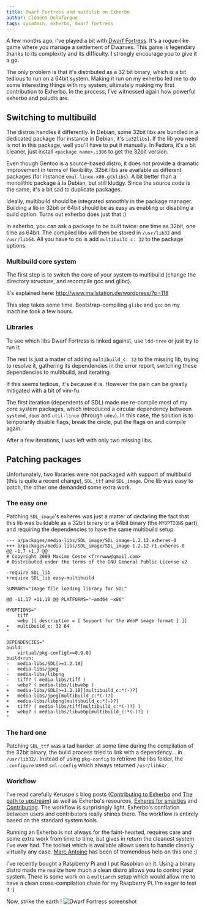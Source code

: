 ```yaml
---
title: Dwarf Fortress and multilib on Exherbo
author: Clément Delafargue
tags: sysadmin, exherbo, dwarf fortress
---
```


A few months ago, I've played a bit with [Dwarf
Fortress](http://www.bay12games.com/dwarves/features.html). It's a rogue-like
game where you manage a settlement of Dwarves. This game is legendary thanks
to its complexity and its difficulty. I strongly encourage you to give it a
go.

The only problem is that it's distributed as a 32 bit binary, which is a bit
tedious to run on a 64bit system. Making it run on my exherbo led me to do
some interesting things with my system, ultimately making my first
contribution to Exherbo. In the process, I've witnessed again how powerful
exherbo and paludis are.

## Switching to multibuild

The distros handles it differently.
In Debian, some 32bit libs are bundled in a dedicated package (for instance in
Debian, it's `ia32libs`). If the lib you need is not in this package, well
you'll have to put it manually.
In Fedora, it's a bit cleaner, just install `<package name>.i386` to get the
32bit version.

Even though Gentoo is a source-based distro, it does not provide a dramatic
improvement in terms of flexibility. 32bit libs are available as different
packages (for instance `emul-linux-x86-gtklibs`). A bit better than a
monolithic package à la Debian, but still kludgy. Since the source code is the
same, it's a bit sad to duplicate packages.

Ideally, multibuild should be integrated smoothly in the package manager.
Building a lib in 32bit or 64bit should be as easy as enabling or disabling a
build option. Turns out exherbo does just that :)

In exherbo, you can ask a package to be built twice: one time as 32bit, one
time as 64bit. The compiled libs will then be stored in `/usr/lib32` and
`/usr/lib64`. All you have to do is add `multibuild_c: 32` to the package
options.

### Multibuild core system

The first step is to switch the core of your system to multibuild (change the
directory structure, and recompile gcc and glibc).

It's explained here: <http://www.mailstation.de/wordpress/?p=118>

This step takes some time. Bootstrap-compiling `glibc` and `gcc` on my
machine took a few hours.

### Libraries

To see which libs Dwarf Fortress is linked against, use `ldd-tree` or just
try to run it.

The rest is just a matter of adding `multibuild_c: 32` to the missing lib,
trying to resolve it, gathering its dependencies in the error report,
switching these dependencies to multibuild, and iterating.

If this seems tedious, it's because it is. However the pain can be greatly
mitigated with a bit of vim-fu.

The first iteration (dependents of SDL) made me re-compile most of my core
system packages, which introduced a circular dependency between `systemd`,
`dbus` and `util-linux` (through `udev`). In this case, the solution is
to temporarily disable flags, break the circle, put the flags on and compile
again.

After a few iterations, I was left with only two missing libs.

## Patching packages

Unfortunately, two libraries were not packaged with support of multibuild
(this is quite a recent change), `SDL_ttf` and `SDL_image`. One lib was
easy to patch, the other one demanded some extra work.

### The easy one

Patching `SDL_image`'s exheres was just a matter of declaring the fact that
this lib was buildable as a 32bit binary or a 64bit binary (the `MYOPTIONS`
part), and requiring the dependencies to have the same multibuild setup.

    --- a/packages/media-libs/SDL_image/SDL_image-1.2.12.exheres-0
    +++ b/packages/media-libs/SDL_image/SDL_image-1.2.12-r1.exheres-0
    @@ -1,7 +1,7 @@
    # Copyright 2009 Maxime Coste <frrrwww@gmail.com>
    # Distributed under the terms of the GNU General Public License v2

    -require SDL_lib
    +require SDL_lib easy-multibuild

    SUMMARY="Image file loading library for SDL"

    @@ -11,17 +11,18 @@ PLATFORMS="~amd64 ~x86"

    MYOPTIONS="
        tiff
        webp [[ description = [ Support for the WebP image format ] ]]
    +   multibuild_c: 32 64
    "

    DEPENDENCIES="
    build:
        virtual/pkg-config[>=0.9.0]
    build+run:
    -   media-libs/SDL[>=1.2.10]
    -   media-libs/jpeg
    -   media-libs/libpng
    -   tiff? ( media-libs/tiff )
    -   webp? ( media-libs/libwebp )
    +   media-libs/SDL[>=1.2.10][multibuild_c:*(-)?]
    +   media-libs/jpeg[multibuild_c:*(-)?]
    +   media-libs/libpng[multibuild_c:*(-)?]
    +   tiff? ( media-libs/tiff[multibuild_c:*(-)?] )
    +   webp? ( media-libs/libwebp[multibuild_c:*(-)?] )
    "

### The hard one

Patching `SDL_ttf` was a tad harder: at some time during the compilation of
the 32bit binary, the build process tried to link with a dependency… in
`/usr/lib32/`. Instead of using `pkg-config` to retrieve the libs folder,
the `.configure` used `sdl-config` which always returned `/usr/lib64/`.

### Workflow

I've read carefully Keruspe's blog posts
([Contributing to Exherbo](http://www.imagination-land.org/posts/2013-01-03-knowing-your-system---part-7---contributing-to-exherbo.html) and
[The path to upstream](http://www.imagination-land.org/posts/2013-01-10-knowing-your-system---part-8---on-the-road-to-upstream.html)) as well as Exherbo's resources,
[Exheres for smarties](http://www.exherbo.org/docs/exheres-for-smarties.html)
and [Contributing](http://www.exherbo.org/docs/contributing.html).
The workflow is surprisingly light. Exherbo's conflation between users and
contributors really shines there. The workflow is entirely based on the
standard system tools.


Running an Exherbo is not always for the faint-hearted, requires care and some
extra work from time to time, but gives in return the cleanest system I've
ever had. The toolset which is available allows users to handle cleanly
virtually any case.
[Marc Antoine](http://github.com/keruspe) has been of tremendous help on this one :)

I've recently bought a Raspberry Pi and I put Raspbian on it. Using a binary
distro made me realize how much a clean distro allows you to control your
system. There is some work on a `multiarch` setup which would allow me to
have a clean cross-compilation chain for my Raspberry Pi. I'm eager to
test it :)

Now, strike the earth !
![Dwarf Fortress screenshot](/files/df.png "Dwarf Fortress screenshot")
